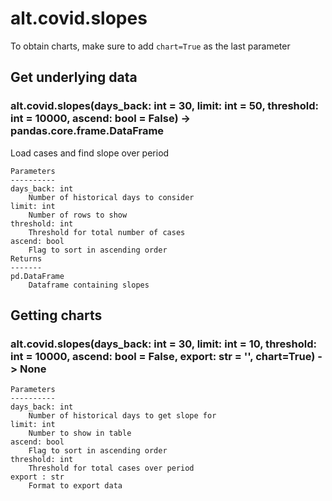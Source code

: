 # alt.covid.slopes

To obtain charts, make sure to add `chart=True` as the last parameter

## Get underlying data 
### alt.covid.slopes(days_back: int = 30, limit: int = 50, threshold: int = 10000, ascend: bool = False) -> pandas.core.frame.DataFrame

Load cases and find slope over period

    Parameters
    ----------
    days_back: int
        Number of historical days to consider
    limit: int
        Number of rows to show
    threshold: int
        Threshold for total number of cases
    ascend: bool
        Flag to sort in ascending order
    Returns
    -------
    pd.DataFrame
        Dataframe containing slopes

## Getting charts 
### alt.covid.slopes(days_back: int = 30, limit: int = 10, threshold: int = 10000, ascend: bool = False, export: str = '', chart=True) -> None



    Parameters
    ----------
    days_back: int
        Number of historical days to get slope for
    limit: int
        Number to show in table
    ascend: bool
        Flag to sort in ascending order
    threshold: int
        Threshold for total cases over period
    export : str
        Format to export data
